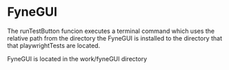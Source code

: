 # FyneGUI

The runTestButton funcion executes a terminal command which uses the relative path from the directory the FyneGUI is installed to the directory that 
that playwrightTests are located.

FyneGUI is located in the work/fyneGUI directory
